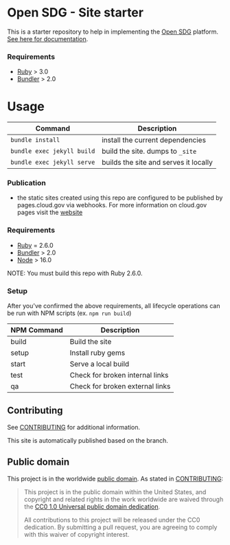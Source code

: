 # Open SDG - Site starter

This is a starter repository to help in implementing the [Open SDG](https://github.com/open-sdg/open-sdg) platform. [See here for documentation](https://open-sdg.readthedocs.io).

### Requirements

-   [Ruby](https://www.ruby-lang.org/en/) > 3.0
-   [Bundler](https://bundler.io/) > 2.0

# Usage
| Command | Description |
|---------|-------------|
| `bundle install` | install the current dependencies |
| `bundle exec jekyll build` | build the site. dumps to `_site` |
| `bundle exec jekyll serve` | builds the site and serves it locally |

### Publication 
- the static sites created using this repo are configured to be published by pages.cloud.gov via webhooks. For more information on cloud.gov pages visit the [website](https://cloud.gov/pages/)

### Requirements

-   [Ruby](https://www.ruby-lang.org/en/) = 2.6.0
-   [Bundler](https://bundler.io/) > 2.0
-   [Node](https://nodejs.org/en/download/) > 16.0

NOTE: You must build this repo with Ruby 2.6.0. 
### Setup

After you've confirmed the above requirements, all lifecycle operations can be run with NPM scripts (ex. `npm run build`)

| NPM Command | Description                     |
| ----------- | ------------------------------- |
| build       | Build the site                  |
| setup       | Install ruby gems               |
| start       | Serve a local build             |
| test        | Check for broken internal links |
| qa          | Check for broken external links |


## Contributing

See [CONTRIBUTING](CONTRIBUTING.md) for additional information.

This site is automatically published based on the branch.

## Public domain

This project is in the worldwide [public domain](LICENSE.md). As stated in [CONTRIBUTING](CONTRIBUTING.md):

> This project is in the public domain within the United States, and copyright and related rights in the work worldwide are waived through the [CC0 1.0 Universal public domain dedication](https://creativecommons.org/publicdomain/zero/1.0/).
>
> All contributions to this project will be released under the CC0 dedication. By submitting a pull request, you are agreeing to comply with this waiver of copyright interest.
